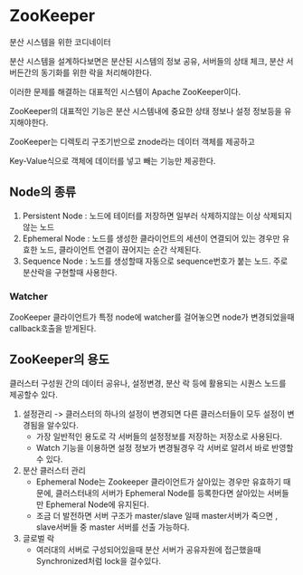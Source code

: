 # ZooKeeper
분산 시스템을 위한 코디네이터

분산 시스템을 설계하다보면은 분산된 시스템의 정보 공유, 서버들의 상태 체크, 분산 서버든간의 동기화를 위한 락을 처리해야한다.

이러한 문제를 해결하는 대표적인 시스템이 Apache ZooKeeper이다.

ZooKeeper의 대표적인 기능은 분산 시스템내에 중요한 상태 정보나 설정 정보등을 유지해야한다.

ZooKeeper는 디렉토리 구조기반으로 znode라는 데이터 객체를 제공하고

Key-Value식으로 객체에 데이터를 넣고 빼는 기능만 제공한다.

## Node의 종류
1. Persistent Node : 노드에 테이터를 저장하면 일부러 삭제하지않는 이상 삭제되지 않는 노드 
2. Ephemeral Node : 노드를 생성한 클라이언트의 세션이 연결되어 있는 경우만 유효한 노드, 클라이언트 연결이 끊어지는 순간 삭제된다.
3. Sequence Node : 노드를 생성할때 자동으로 sequence번호가 붙는 노드. 주로 분산락을 구현할때 사용한다.

### Watcher
ZooKeeper 클라이언트가 특정 node에 watcher를 걸어놓으면 node가 변경되었을때 callback호출을 받게된다.

## ZooKeeper의 용도
클러스터 구성원 간의 데이터 공유나, 설정변경, 분산 락 등에 활용되는 시퀀스 노드를 제공할수 있다.

1. 설정관리 -> 클러스터의 하나의 설정이 변경되면 다른 클러스터들이 모두 설정이 변경됨을 알수있다.
    * 가장 일반적인 용도로 각 서버들의 설정정보를 저장하는 저장소로 사용된다.
    * Watch 기능을 이용하면 설정 정보가 변경될경우 각 서버로 알려서 바로 반영할수 있다.
2. 분산 클러스터 관리
    * Ephemeral Node는 Zookeeper 클라이언트가 살아있는 경우만 유효하기 때문에, 클러스터내의 서버가 Ephemeral Node를 등록한다면 살아있는 서버들만 Ephemeral Node에 유지된다.
    * 조금 더 발전하면 서버 구조가 master/slave 일때 master서버가 죽으면 , slave서버들 중 master 서버를 선출 가능하다.
3. 글로벌 락 
    * 여러대의 서버로 구성되어있을때 분산 서버가 공유자원에 접근했을때 Synchronized처럼 lock을 걸수있다.
